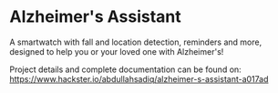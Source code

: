 # Alzheimer's Assistant
A smartwatch with fall and location detection, reminders and more, designed to help you or your loved one with Alzheimer's!



Project details and complete documentation can be found on:
https://www.hackster.io/abdullahsadiq/alzheimer-s-assistant-a017ad
